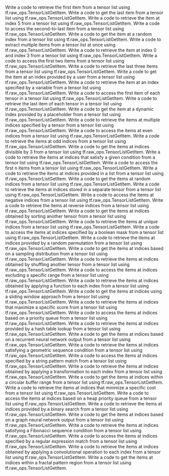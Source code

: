 Write a code to retrieve the first item from a tensor list using tf.raw_ops.TensorListGetItem.
Write a code to get the last item from a tensor list using tf.raw_ops.TensorListGetItem.
Write a code to retrieve the item at index 5 from a tensor list using tf.raw_ops.TensorListGetItem.
Write a code to access the second-to-last item from a tensor list using tf.raw_ops.TensorListGetItem.
Write a code to get the item at a random index from a tensor list using tf.raw_ops.TensorListGetItem.
Write a code to extract multiple items from a tensor list at once using tf.raw_ops.TensorListGetItem.
Write a code to retrieve the item at index 0 and index 3 from a tensor list using tf.raw_ops.TensorListGetItem.
Write a code to access the first two items from a tensor list using tf.raw_ops.TensorListGetItem.
Write a code to retrieve the last three items from a tensor list using tf.raw_ops.TensorListGetItem.
Write a code to get the item at an index provided by a user from a tensor list using tf.raw_ops.TensorListGetItem.
Write a code to retrieve the item at an index specified by a variable from a tensor list using tf.raw_ops.TensorListGetItem.
Write a code to access the first item of each tensor in a tensor list using tf.raw_ops.TensorListGetItem.
Write a code to retrieve the last item of each tensor in a tensor list using tf.raw_ops.TensorListGetItem.
Write a code to get the item at a dynamic index provided by a placeholder from a tensor list using tf.raw_ops.TensorListGetItem.
Write a code to retrieve the items at multiple indices specified by a tensor from a tensor list using tf.raw_ops.TensorListGetItem.
Write a code to access the items at even indices from a tensor list using tf.raw_ops.TensorListGetItem.
Write a code to retrieve the items at odd indices from a tensor list using tf.raw_ops.TensorListGetItem.
Write a code to get the items at indices divisible by 3 from a tensor list using tf.raw_ops.TensorListGetItem.
Write a code to retrieve the items at indices that satisfy a given condition from a tensor list using tf.raw_ops.TensorListGetItem.
Write a code to access the first n items from a tensor list using tf.raw_ops.TensorListGetItem.
Write a code to retrieve the items at indices provided in a list from a tensor list using tf.raw_ops.TensorListGetItem.
Write a code to get the items at random indices from a tensor list using tf.raw_ops.TensorListGetItem.
Write a code to retrieve the items at indices stored in a separate tensor from a tensor list using tf.raw_ops.TensorListGetItem.
Write a code to access the items at negative indices from a tensor list using tf.raw_ops.TensorListGetItem.
Write a code to retrieve the items at reverse indices from a tensor list using tf.raw_ops.TensorListGetItem.
Write a code to get the items at indices obtained by sorting another tensor from a tensor list using tf.raw_ops.TensorListGetItem.
Write a code to retrieve the items at unique indices from a tensor list using tf.raw_ops.TensorListGetItem.
Write a code to access the items at indices specified by a boolean mask from a tensor list using tf.raw_ops.TensorListGetItem.
Write a code to retrieve the items at indices provided by a random permutation from a tensor list using tf.raw_ops.TensorListGetItem.
Write a code to get the items at indices based on a sampling distribution from a tensor list using tf.raw_ops.TensorListGetItem.
Write a code to retrieve the items at indices obtained by shuffling another tensor from a tensor list using tf.raw_ops.TensorListGetItem.
Write a code to access the items at indices excluding a specific range from a tensor list using tf.raw_ops.TensorListGetItem.
Write a code to retrieve the items at indices obtained by applying a function to each index from a tensor list using tf.raw_ops.TensorListGetItem.
Write a code to get the items at indices using a sliding window approach from a tensor list using tf.raw_ops.TensorListGetItem.
Write a code to retrieve the items at indices that maximize a specific score from a tensor list using tf.raw_ops.TensorListGetItem.
Write a code to access the items at indices based on a priority queue from a tensor list using tf.raw_ops.TensorListGetItem.
Write a code to retrieve the items at indices provided by a hash table lookup from a tensor list using tf.raw_ops.TensorListGetItem.
Write a code to get the items at indices based on a recurrent neural network output from a tensor list using tf.raw_ops.TensorListGetItem.
Write a code to retrieve the items at indices satisfying a geometric sequence condition from a tensor list using tf.raw_ops.TensorListGetItem.
Write a code to access the items at indices specified by a string pattern match from a tensor list using tf.raw_ops.TensorListGetItem.
Write a code to retrieve the items at indices obtained by applying a transformation to each index from a tensor list using tf.raw_ops.TensorListGetItem.
Write a code to get the items at indices within a circular buffer range from a tensor list using tf.raw_ops.TensorListGetItem.
Write a code to retrieve the items at indices that minimize a specific cost from a tensor list using tf.raw_ops.TensorListGetItem.
Write a code to access the items at indices based on a heap priority queue from a tensor list using tf.raw_ops.TensorListGetItem.
Write a code to retrieve the items at indices provided by a binary search from a tensor list using tf.raw_ops.TensorListGetItem.
Write a code to get the items at indices based on a graph neural network output from a tensor list using tf.raw_ops.TensorListGetItem.
Write a code to retrieve the items at indices satisfying a Fibonacci sequence condition from a tensor list using tf.raw_ops.TensorListGetItem.
Write a code to access the items at indices specified by a regular expression match from a tensor list using tf.raw_ops.TensorListGetItem.
Write a code to retrieve the items at indices obtained by applying a convolutional operation to each index from a tensor list using tf.raw_ops.TensorListGetItem.
Write a code to get the items at indices within a fractal pattern region from a tensor list using tf.raw_ops.TensorListGetItem.